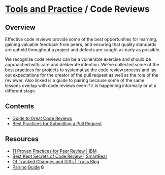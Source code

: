 # [Tools and Practice](../README.md) / Code Reviews

## Overview

Effective code reviews provide some of the best opportunities for learning, gaining valuable feedback from peers, and ensuring that quality standards are upheld throughout a project and defects are caught as early as possible.

We recognize code reviews can be a vulnerable exercise and should be approached with care and deliberate intention.  We've collected some of the best practices for projects to systematize the code review process and lay out expectations for the creator of the pull request as well as the role of the reviewer.  Also linked is a guide to pairing because some of the same lessons overlap with code reviews even if it is happening informally or at a different stage.

## Contents

* [Guide to Great Code Reviews](./great-code-reviews.md)
* [Best Practices for Submitting a Pull Request](./pull-request-best-practices.md)

## Resources

* [11 Proven Practices for Peer Review | IBM](https://www.ibm.com/developerworks/rational/library/11-proven-practices-for-peer-review/)
* [Best Kept Secrets of Code Review | SmartBear](https://smartbear.com/SmartBear/media/pdfs/Best-Kept-Secrets-of-Peer-Code-Review_Redirected.pdf)
* [Of Tracked Changes and Diffs | Truss Blog](https://truss.works/blog/2018/1/5/of-tracked-changes-and-diffs-moving-from-editorial-to-engineering)
* [Pairing Guide](https://docs.google.com/document/d/1BlsUdxFjyXBKv8sP5k_dq16gpWW-dUJsSl-3oKDrCnc/edit) 🔒
